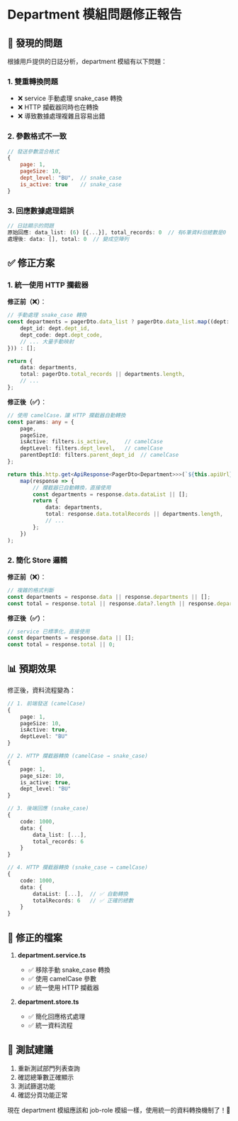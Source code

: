 # Department 模組問題修正報告

## 🚨 **發現的問題**

根據用戶提供的日誌分析，department 模組有以下問題：

### 1. **雙重轉換問題**
- ❌ service 手動處理 snake_case 轉換 
- ❌ HTTP 攔截器同時也在轉換
- ❌ 導致數據處理複雜且容易出錯

### 2. **參數格式不一致**
```javascript
// 發送參數混合格式
{
    page: 1,
    pageSize: 10,
    dept_level: "BU",  // snake_case
    is_active: true    // snake_case
}
```

### 3. **回應數據處理錯誤**
```javascript
// 日誌顯示的問題
原始回應: data_list: (6) [{...}], total_records: 0  // 有6筆資料但總數是0
處理後: data: [], total: 0  // 變成空陣列
```

## ✅ **修正方案**

### 1. **統一使用 HTTP 攔截器**

**修正前（❌）**：
```typescript
// 手動處理 snake_case 轉換
const departments = pagerDto.data_list ? pagerDto.data_list.map((dept: any) => ({
    dept_id: dept.dept_id,
    dept_code: dept.dept_code,
    // ... 大量手動映射
})) : [];

return {
    data: departments,
    total: pagerDto.total_records || departments.length,
    // ...
};
```

**修正後（✅）**：
```typescript
// 使用 camelCase，讓 HTTP 攔截器自動轉換
const params: any = {
    page,
    pageSize,
    isActive: filters.is_active,     // camelCase
    deptLevel: filters.dept_level,   // camelCase
    parentDeptId: filters.parent_dept_id  // camelCase
};

return this.http.get<ApiResponse<PagerDto<Department>>>(`${this.apiUrl}/query`, { params }).pipe(
    map(response => {
        // 攔截器已自動轉換，直接使用
        const departments = response.data.dataList || [];
        return {
            data: departments,
            total: response.data.totalRecords || departments.length,
            // ...
        };
    })
);
```

### 2. **簡化 Store 邏輯**

**修正前（❌）**：
```typescript
// 複雜的格式判斷
const departments = response.data || response.departments || [];
const total = response.total || response.data?.length || response.departments?.length || 0;
```

**修正後（✅）**：
```typescript
// service 已標準化，直接使用
const departments = response.data || [];
const total = response.total || 0;
```

## 📊 **預期效果**

修正後，資料流程變為：

```typescript
// 1. 前端發送 (camelCase)
{
    page: 1,
    pageSize: 10,
    isActive: true,
    deptLevel: "BU"
}

// 2. HTTP 攔截器轉換 (camelCase → snake_case)
{
    page: 1,
    page_size: 10,
    is_active: true,
    dept_level: "BU"
}

// 3. 後端回應 (snake_case)
{
    code: 1000,
    data: {
        data_list: [...],
        total_records: 6
    }
}

// 4. HTTP 攔截器轉換 (snake_case → camelCase)
{
    code: 1000,
    data: {
        dataList: [...],  // ✅ 自動轉換
        totalRecords: 6   // ✅ 正確的總數
    }
}
```

## 🎯 **修正的檔案**

1. **department.service.ts**
   - ✅ 移除手動 snake_case 轉換
   - ✅ 使用 camelCase 參數
   - ✅ 統一使用 HTTP 攔截器

2. **department.store.ts**
   - ✅ 簡化回應格式處理
   - ✅ 統一資料流程

## 📝 **測試建議**

1. 重新測試部門列表查詢
2. 確認總筆數正確顯示
3. 測試篩選功能
4. 確認分頁功能正常

現在 department 模組應該和 job-role 模組一樣，使用統一的資料轉換機制了！🎉
